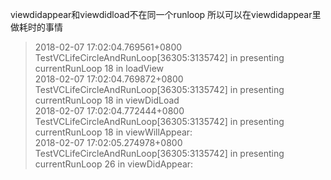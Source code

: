 viewdidappear和viewdidload不在同一个runloop
所以可以在viewdidappear里做耗时的事情

> 2018-02-07 17:02:04.769561+0800 TestVCLifeCircleAndRunLoop[36305:3135742] in presenting currentRunLoop 18 in loadView  
2018-02-07 17:02:04.769872+0800 TestVCLifeCircleAndRunLoop[36305:3135742] in presenting currentRunLoop 18 in viewDidLoad  
2018-02-07 17:02:04.772444+0800 TestVCLifeCircleAndRunLoop[36305:3135742] in presenting currentRunLoop 18 in viewWillAppear:  
2018-02-07 17:02:05.274978+0800 TestVCLifeCircleAndRunLoop[36305:3135742] in presenting currentRunLoop 26 in viewDidAppear:  

